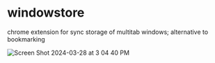 # windowstore

chrome extension for sync storage of multitab windows; alternative to bookmarking

![Screen Shot 2024-03-28 at 3 04 40 PM](https://github.com/kpunno/windowstore/assets/90220304/1787cebc-d80b-4733-aca1-9eba3f3e443b)
